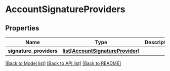 # AccountSignatureProviders

## Properties
Name | Type | Description | Notes
------------ | ------------- | ------------- | -------------
**signature_providers** | [**list[AccountSignatureProvider]**](AccountSignatureProvider.md) |  | [optional] 

[[Back to Model list]](../README.md#documentation-for-models) [[Back to API list]](../README.md#documentation-for-api-endpoints) [[Back to README]](../README.md)


